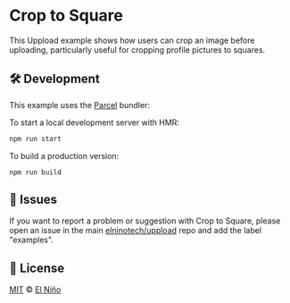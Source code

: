 # Crop to Square

This Uppload example shows how users can crop an image before uploading, particularly useful for cropping profile pictures to squares.

## 🛠 Development

This example uses the [Parcel](https://github.com/parcel-bundler/parcel) bundler:

To start a local development server with HMR:

```bash
npm run start
```

To build a production version:

```
npm run build
```

## 🐛 Issues

If you want to report a problem or suggestion with Crop to Square, please open an issue in the main [elninotech/uppload](https://github.com/elninotech/uppload) repo and add the label "examples".

## 📄 License

[MIT](https://github.com/elninotech/uppload-examples/blob/master/LICENSE) © [El Niño](https://elnino.tech)

